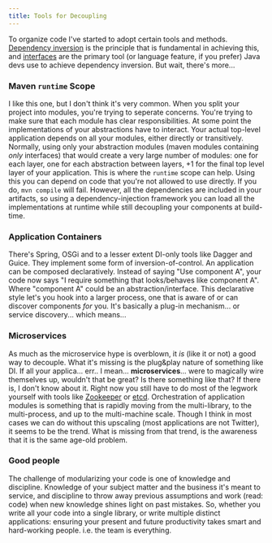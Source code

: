 ```yaml
---
title: Tools for Decoupling
---
```



To organize code I've started to adopt certain tools and methods. [Dependency inversion](https://en.wikipedia.org/wiki/Dependency_inversion_principle) is the principle that is fundamental in achieving this, and [interfaces](/2015/06/25/the-point-of-interfaces.html) are the primary tool (or language feature, if you prefer) Java devs use to achieve dependency inversion. But wait, there's more...

### Maven `runtime` Scope
I like this one, but I don't think it's very common. When you split your project into modules, you're trying to seperate concerns. You're trying to make sure that each module has clear responsibilities. At some point the implementations of your abstractions have to interact. Your actual top-level application depends on all your modules, either directly or transitively. Normally, using only your abstraction modules (maven modules containing *only* interfaces) that would create a very large number of modules: one for each layer, one for each abstraction between layers, +1 for the final top level layer of your application. This is where the `runtime` scope can help. Using this you can depend on code that you're not allowed to use directly. If you do, `mvn compile` will fail. However, all the dependencies are included in your artifacts, so using a dependency-injection framework you can load all the implementations at runtime while still decoupling your components at build-time.

### Application Containers
There's Spring, OSGi and to a lesser extent DI-only tools like Dagger and Guice. They implement some form of inversion-of-control. An application can be composed declaratively. Instead of saying "Use component A", your code now says "I require something that looks/behaves like component A". Where "component A" could be an abstraction/interface. This declarative style let's you hook into a larger process, one that is aware of or can discover components _for_ you. It's basically a plug-in mechanism... or service discovery... which means...

### Microservices
As much as the microservice hype is overblown, it _is_ (like it or not) a good way to decouple. What it's missing is the plug&play nature of something like DI. If all your applica... err.. I mean... **microservices**... were to magically wire themselves up, wouldn't that be great? Is there something like that? If there is, I don't know about it. Right now you still have to do most of the legwork yourself with tools like [Zookeeper](https://zookeeper.apache.org/) or [etcd](https://coreos.com/etcd/). Orchestration of application modules is something that is rapidly moving from the  multi-library, to the multi-process, and up to the multi-machine scale. Though I think in most cases we can do without this upscaling (most applications are not Twitter), it seems to be the trend. What is missing from that trend, is the awareness that it is the same age-old problem.

### Good people
The challenge of modularizing your code is one of knowledge and discipline. Knowledge of your subject matter and the business it's meant to service, and discipline to throw away previous assumptions and work (read: code) when new knowledge shines light on past mistakes. So, whether you write all your code into a single library, or write multiple distinct applications: ensuring your present and future productivity takes smart and hard-working people. i.e. the team is everything.
